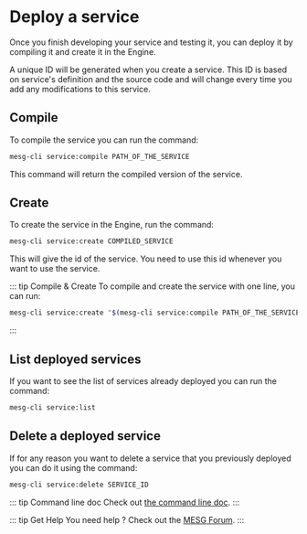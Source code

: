 # Deploy a service

Once you finish developing your service and testing it, you can deploy it by compiling it and create it in the Engine.

A unique ID will be generated when you create a service. This ID is based on service's definition and the source code and will change every time you add any modifications to this service.

## Compile

To compile the service you can run the command:

```bash
mesg-cli service:compile PATH_OF_THE_SERVICE
```

This command will return the compiled version of the service.

## Create

To create the service in the Engine, run the command:

```bash
mesg-cli service:create COMPILED_SERVICE
```

This will give the id of the service. You need to use this id whenever you want to use the service.

::: tip Compile & Create
To compile and create the service with one line, you can run:
```bash
mesg-cli service:create "$(mesg-cli service:compile PATH_OF_THE_SERVICE)"
```
:::

## List deployed services

If you want to see the list of services already deployed you can run the command:

```bash
mesg-cli service:list
```

## Delete a deployed service

If for any reason you want to delete a service that you previously deployed you can do it using the command:

```bash
mesg-cli service:delete SERVICE_ID
```

::: tip Command line doc
Check out [the command line doc](/cli/commands/service.md).
:::

::: tip Get Help
You need help ? Check out the <a href="https://forum.mesg.com" target="_blank">MESG Forum</a>.
:::
